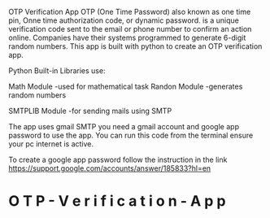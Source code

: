 OTP Verification App OTP (One Time Password) also known as one time pin, Onne time authorization code, or dynamic password. is a unique verification code sent to the email or phone number to confirm an action online. Companies have their systems programmed to generate 6-digit random numbers. This app is built with python to create an OTP verification app.

Python Built-in Libraries use: 

Math Module -used for mathematical task Randon Module -generates random numbers 

SMTPLIB Module -for sending mails using SMTP

The app uses gmail SMTP you need a gmail account and google app password to use the app. You can run this code from the terminal ensure your pc internet is active.

To create a google app password follow the instruction in the link
https://support.google.com/accounts/answer/185833?hl=en

# O T P - V e r i f i c a t i o n - A p p

